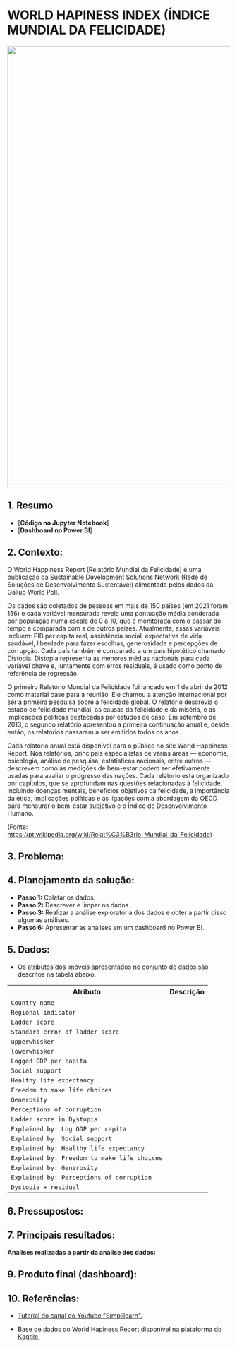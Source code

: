 # WORLD HAPINESS INDEX (ÍNDICE MUNDIAL DA FELICIDADE)


<img src = "https://user-images.githubusercontent.com/94937578/173049146-3ccc434c-cc96-4fad-9f95-0f36ac5a6149.png" width="1000px" />
</div>


## 1. Resumo

- [<b>Código no Jupyter Notebook</b>]
- [<b>Dashboard no Power BI</b>]

## 2. Contexto:

O World Happiness Report (Relatório Mundial da Felicidade) é uma publicação da Sustainable Development Solutions Network (Rede de Soluções de Desenvolvimento Sustentável) alimentada pelos dados da Gallup World Poll.

Os dados são coletados de pessoas em mais de 150 países (em 2021 foram 156) e cada variável mensurada revela uma pontuação média ponderada por população numa escala de 0 a 10, que é monitorada com o passar do tempo e comparada com a de outros países. Atualmente, essas variáveis incluem: PIB per capita real, assistência social, expectativa de vida saudável, liberdade para fazer escolhas, generosidade e percepções de corrupção. Cada país também é comparado a um país hipotético chamado Distopia. Distopia representa as menores médias nacionais para cada variável chave e, juntamente com erros residuais, é usado como ponto de referência de regressão.

O primeiro Relatório Mundial da Felicidade foi lançado em 1 de abril de 2012 como material base para a reunião. Ele chamou a atenção internacional por ser a primeira pesquisa sobre a felicidade global. O relatório descrevia o estado de felicidade mundial, as causas da felicidade e da miséria, e as implicações políticas destacadas por estudos de caso. Em setembro de 2013, o segundo relatório apresentou a primeira continuação anual e, desde então, os relatórios passaram a ser emitidos todos os anos.

Cada relatório anual está disponível para o público no site World Happiness Report. Nos relatórios, principais especialistas de várias áreas — economia, psicologia, análise de pesquisa, estatísticas nacionais, entre outros — descrevem como as medições de bem-estar podem ser efetivamente usadas para avaliar o progresso das nações. Cada relatório está organizado por capítulos, que se aprofundam nas questões relacionadas à felicidade, incluindo doenças mentais, benefícios objetivos da felicidade, a importância da ética, implicações políticas e as ligações com a abordagem da OECD para mensurar o bem-estar subjetivo e o Índice de Desenvolvimento Humano.

(Fonte: https://pt.wikipedia.org/wiki/Relat%C3%B3rio_Mundial_da_Felicidade)
  
## 3. Problema:



## 4. Planejamento da solução:

- <b>Passo 1:</b> Coletar os dados. 
- <b>Passo 2:</b> Descrever e limpar os dados.
- <b>Passo 3:</b> Realizar a análise exploratória dos dados e obter a partir disso algumas análises.
- <b>Passo 6:</b> Apresentar as análises em um dashboard no Power BI.

## 5. Dados:

- Os atributos dos imóveis apresentados no conjunto de dados são descritos na tabela abaixo.

**Atributo** | **Descrição**
--- | --- 
`Country name` | 
`Regional indicator` |
`Ladder score` |
`Standard error of ladder score` |
`upperwhisker` |
`lowerwhisker` |
`Logged GDP per capita` |
`Social support` |
`Healthy life expectancy` |
`Freedom to make life choices` |
`Generosity` |
`Perceptions of corruption` |
`Ladder score in Dystopia` |
`Explained by: Log GDP per capita` |
`Explained by: Social support` |
`Explained by: Healthy life expectancy` |
`Explained by: Freedom to make life choices` |
`Explained by: Generosity` |
`Explained by: Perceptions of corruption` |
`Dystopia + residual` |
 
 ## 6. Pressupostos:


## 7. Principais resultados:

<b>Análises realizadas a partir da análise dos dados:</b>

## 9. Produto final (dashboard):

## 10. Referências:

- [Tutorial do canal do Youtube "Simplilearn".](https://www.youtube.com/watch?v=HNtEq-dK3C4&t=2334s)

- [Base de dados do World Hapiness Report disponível na plataforma do Kaggle.](https://www.kaggle.com/datasets/mathurinache/world-happiness-report?resource=download&select=2022.csv)

